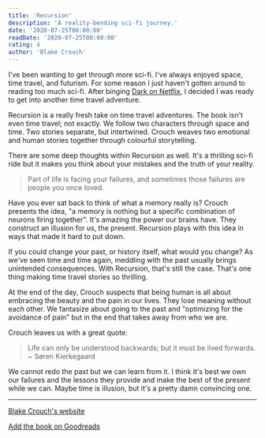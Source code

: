 ```yaml
---
title: 'Recursion'
description: 'A reality-bending sci-fi journey.'
date: '2020-07-25T00:00:00'
readDate: '2020-07-25T00:00:00'
rating: 4
author: 'Blake Crouch'
---
```


I've been wanting to get through more sci-fi. I've always enjoyed space, time travel, and futurism. For some reason I just haven't gotten around to reading too much sci-fi. After binging [Dark on Netflix](https://en.wikipedia.org/wiki/Dark_(TV_series)), I decided I was ready to get into another time travel adventure.

Recursion is a really fresh take on time travel adventures. The book isn't even time travel; not exactly. We follow two characters through space and time. Two stories separate, but intertwined. Crouch weaves two emotional and human stories together through colourful storytelling.

There are some deep thoughts within Recursion as well. It's a thrilling sci-fi ride but it makes you think about your mistakes and the truth of your reality.

> Part of life is facing your failures, and sometimes those failures are people you once loved.

Have you ever sat back to think of what a memory really is? Crouch presents the idea, "a memory is nothing but a specific combination of neurons firing together". It's amazing the power our brains have. They construct an illusion for us, the present. Recursion plays with this idea in ways that made it hard to put down.

If you could change your past, or history itself, what would you change? As we've seen time and time again, meddling with the past usually brings unintended consequences. With Recursion, that's still the case. That's one thing making time travel stories so thrilling.

At the end of the day, Crouch suspects that being human is all about embracing the beauty and the pain in our lives. They lose meaning without each other. We fantasize about going to the past and "optimizing for the avoidance of pain" but in the end that takes away from who we are.

Crouch leaves us with a great quote:

> Life can only be understood backwards; but it must be lived forwards. <br> ~ Søren Kierkegaard

We cannot redo the past but we can learn from it. I think it's best we own our failures and the lessons they provide and make the best of the present while we can. Maybe time is illusion, but it's a pretty damn convincing one.

---

[Blake Crouch's website](http://www.blakecrouch.com)

[Add the book on Goodreads](https://www.goodreads.com/book/show/42046112-recursion)